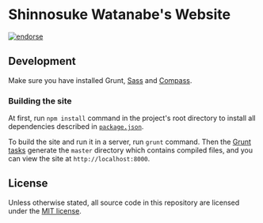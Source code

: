# Shinnosuke Watanabe's Website

[![endorse](https://api.coderwall.com/shinnn/endorsecount.png)](https://coderwall.com/shinnn)

## Development

Make sure you have installed Grunt, [Sass](http://sass-lang.com/) and [Compass](http://compass-style.org/).

### Building the site

At first, run `npm install` command in the project's root directory to install all dependencies described in [`package.json`](./package.json).

To build the site and run it in a server, run `grunt` command. Then the [Grunt tasks](./Gruntfile.coffee) generate the `master` directory which contains compiled files, and you can view the site at `http://localhost:8000`.

## License

Unless otherwise stated, all source code in this repository are licensed under the [MIT license](http://opensource.org/licenses/mit-license.php).
